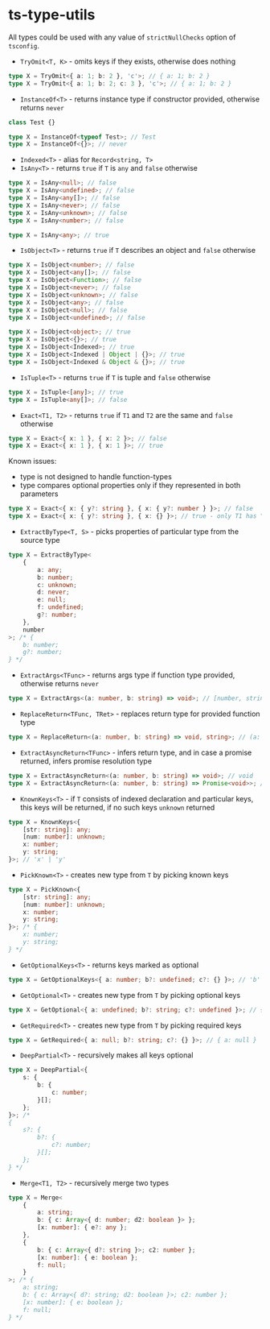 # ts-type-utils

All types could be used with any value of `strictNullChecks` option of `tsconfig`.

-   `TryOmit<T, K>` - omits keys if they exists, otherwise does nothing

```ts
type X = TryOmit<{ a: 1; b: 2 }, 'c'>; // { a: 1; b: 2 }
type X = TryOmit<{ a: 1; b: 2; c: 3 }, 'c'>; // { a: 1; b: 2 }
```

-   `InstanceOf<T>` - returns instance type if constructor provided, otherwise returns `never`

```ts
class Test {}

type X = InstanceOf<typeof Test>; // Test
type X = InstanceOf<{}>; // never
```

-   `Indexed<T>` - alias for `Record<string, T>`
-   `IsAny<T>` - returns `true` if `T` is `any` and `false` otherwise

```ts
type X = IsAny<null>; // false
type X = IsAny<undefined>; // false
type X = IsAny<any[]>; // false
type X = IsAny<never>; // false
type X = IsAny<unknown>; // false
type X = IsAny<number>; // false

type X = IsAny<any>; // true
```

-   `IsObject<T>` - returns `true` if `T` describes an object and `false` otherwise

```ts
type X = IsObject<number>; // false
type X = IsObject<any[]>; // false
type X = IsObject<Function>; // false
type X = IsObject<never>; // false
type X = IsObject<unknown>; // false
type X = IsObject<any>; // false
type X = IsObject<null>; // false
type X = IsObject<undefined>; // false

type X = IsObject<object>; // true
type X = IsObject<{}>; // true
type X = IsObject<Indexed>; // true
type X = IsObject<Indexed | Object | {}>; // true
type X = IsObject<Indexed & Object & {}>; // true
```

-   `IsTuple<T>` - returns `true` if `T` is tuple and `false` otherwise

```ts
type X = IsTuple<[any]>; // true
type X = IsTuple<any[]>; // false
```

-   `Exact<T1, T2>` - returns `true` if `T1` and `T2` are the same and `false` otherwise

```ts
type X = Exact<{ x: 1 }, { x: 2 }>; // false
type X = Exact<{ x: 1 }, { x: 1 }>; // true
```

Known issues:

-   type is not designed to handle function-types
-   type compares optional properties only if they represented in both parameters

```ts
type X = Exact<{ x: { y?: string }, { x: { y?: number } }>; // false
type X = Exact<{ x: { y?: string }, { x: {} }>; // true - only T1 has "y" key and it's optional
```

-   `ExtractByType<T, S>` - picks properties of particular type from the source type

```ts
type X = ExtractByType<
    {
        a: any;
        b: number;
        c: unknown;
        d: never;
        e: null;
        f: undefined;
        g?: number;
    },
    number
>; /* {
    b: number;
    g?: number;
} */
```

-   `ExtractArgs<TFunc>` - returns args type if function type provided, otherwise returns `never`

```ts
type X = ExtractArgs<(a: number, b: string) => void>; // [number, string]
```

-   `ReplaceReturn<TFunc, TRet>` - replaces return type for provided function type

```ts
type X = ReplaceReturn<(a: number, b: string) => void, string>; // (a: number, b: string) => string
```

-   `ExtractAsyncReturn<TFunc>` - infers return type, and in case a promise returned, infers promise resolution type

```ts
type X = ExtractAsyncReturn<(a: number, b: string) => void>; // void
type X = ExtractAsyncReturn<(a: number, b: string) => Promise<void>>; // void
```

-   `KnownKeys<T>` - if `T` consists of indexed declaration and particular keys, this keys will be returned, if no such keys `unknown` returned

```ts
type X = KnownKeys<{
    [str: string]: any;
    [num: number]: unknown;
    x: number;
    y: string;
}>; // 'x' | 'y'
```

-   `PickKnown<T>` - creates new type from `T` by picking known keys

```ts
type X = PickKnown<{
    [str: string]: any;
    [num: number]: unknown;
    x: number;
    y: string;
}>; /* {
    x: number;
    y: string;
} */
```

-   `GetOptionalKeys<T>` - returns keys marked as optional

```ts
type X = GetOptionalKeys<{ a: number; b?: undefined; c?: {} }>; // 'b' | 'c'
```

-   `GetOptional<T>` - creates new type from `T` by picking optional keys

```ts
type X = GetOptional<{ a: undefined; b?: string; c?: undefined }>; // { b?: string; c?: undefined }
```

-   `GetRequired<T>` - creates new type from `T` by picking required keys

```ts
type X = GetRequired<{ a: null; b?: string; c?: {} }>; // { a: null }
```

-   `DeepPartial<T>` - recursively makes all keys optional

```ts
type X = DeepPartial<{
    s: {
        b: {
            c: number;
        }[];
    };
}>; /*
{
    s?: {
        b?: {
            c?: number;
        }[];
    };
} */
```

-   `Merge<T1, T2>` - recursively merge two types

```ts
type X = Merge<
    {
        a: string;
        b: { c: Array<{ d: number; d2: boolean }> };
        [x: number]: { e?: any };
    },
    {
        b: { c: Array<{ d?: string }>; c2: number };
        [x: number]: { e: boolean };
        f: null;
    }
>; /* {
    a: string;
    b: { c: Array<{ d?: string; d2: boolean }>; c2: number };
    [x: number]: { e: boolean };
    f: null;
} */
```
